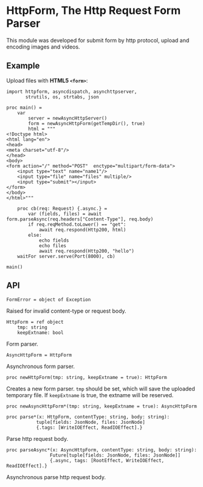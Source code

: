 HttpForm, The Http Request Form Parser
==========================================

This module was developed for submit form by http protocol, upload and encoding images and videos.

Example
--------

Upload files with **HTML5 `<form>`**:

```
import httpform, asyncdispatch, asynchttpserver,
       strutils, os, strtabs, json

proc main() =
    var
        server = newAsyncHttpServer()
        form = newAsyncHttpForm(getTempDir(), true)
        html = """
<!Doctype html>
<html lang="en">
<head>
<meta charset="utf-8"/>
</head>
<body>
<form action="/" method="POST"  enctype="multipart/form-data">
    <input type="text" name="name1"/>
    <input type="file" name="files" multiple/>
    <input type="submit"></input>
</form>
</body>
</html>"""

    proc cb(req: Request) {.async.} =
        var (fields, files) = await form.parseAsync(req.headers["Content-Type"], req.body)
        if req.reqMethod.toLower() == "get":
            await req.respond(Http200, html)
        else:
            echo fields
            echo files
            await req.respond(Http200, "hello")
    waitFor server.serve(Port(8000), cb)

main()
```

API
----

```
FormError = object of Exception
```

Raised for invalid content-type or request body.

```
HttpForm = ref object
    tmp: string
    keepExtname: bool
```

Form parser. 

```
AsyncHttpForm = HttpForm
```

Asynchronous form parser.

```
proc newHttpForm(tmp: string, keepExtname = true): HttpForm
```

Creates a new form parser. `tmp` should be set, which will save the uploaded temporary file. If `keepExtname` is true, the extname will be reserved.

```
proc newAsyncHttpForm*(tmp: string, keepExtname = true): AsyncHttpForm
```

```
proc parse*(x: HttpForm, contentType: string, body: string):
           tuple[fields: JsonNode, files: JsonNode]
           {.tags: [WriteIOEffect, ReadIOEffect].}
```

Parse http request body.

```
proc parseAsync*(x: AsyncHttpForm, contentType: string, body: string):
                Future[tuple[fields: JsonNode, files: JsonNode]]
                {.async, tags: [RootEffect, WriteIOEffect, ReadIOEffect].}
```

Asynchronous parse http request body.
